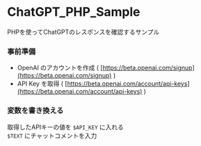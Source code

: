 # ChatGPT_PHP_Sample

PHPを使ってChatGPTのレスポンスを確認するサンプル  

### 事前準備

- OpenAI のアカウントを作成 ( [https://beta.openai.com/signup](https://beta.openai.com/signup) )
- API Key を取得 ( [https://beta.openai.com/account/api-keys](https://beta.openai.com/account/api-keys) )

### 変数を書き換える

取得したAPIキーの値を `$API_KEY` に入れる  
`$TEXT` にチャットコメントを入力

